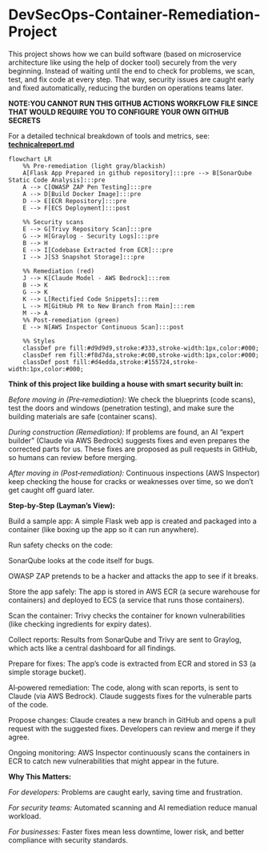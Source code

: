 # DevSecOps-Container-Remediation-Project

This project shows how we can build software (based on microservice architecture like using the help of docker tool) securely from the very beginning. Instead of waiting until the end to check for problems, we scan, test, and fix code at every step. That way, security issues are caught early and fixed automatically, reducing the burden on operations teams later.

**NOTE:YOU CANNOT RUN THIS GITHUB ACTIONS WORKFLOW FILE SINCE THAT WOULD REQUIRE YOU TO CONFIGURE YOUR OWN GITHUB SECRETS**

For a detailed technical breakdown of tools and metrics, see: **[technicalreport.md](https://github.com/devjoshi2005/DevSecOps-Container-Remediation-Project/blob/main/technicalreport.md)**


```mermaid
flowchart LR
    %% Pre-remediation (light gray/blackish)
    A[Flask App Prepared in github repository]:::pre --> B[SonarQube Static Code Analysis]:::pre
    A --> C[OWASP ZAP Pen Testing]:::pre
    A --> D[Build Docker Image]:::pre
    D --> E[ECR Repository]:::pre
    E --> F[ECS Deployment]:::post

    %% Security scans
    E --> G[Trivy Repository Scan]:::pre
    G --> H[Graylog - Security Logs]:::pre
    B --> H
    E --> I[Codebase Extracted from ECR]:::pre
    I --> J[S3 Snapshot Storage]:::pre

    %% Remediation (red)
    J --> K[Claude Model - AWS Bedrock]:::rem
    B --> K
    G --> K
    K --> L[Rectified Code Snippets]:::rem
    L --> M[GitHub PR to New Branch from Main]:::rem
    M --> A
    %% Post-remediation (green)
    E --> N[AWS Inspector Continuous Scan]:::post

    %% Styles
    classDef pre fill:#d9d9d9,stroke:#333,stroke-width:1px,color:#000;
    classDef rem fill:#f8d7da,stroke:#c00,stroke-width:1px,color:#000;
    classDef post fill:#d4edda,stroke:#155724,stroke-width:1px,color:#000;

```


**Think of this project like building a house with smart security built in:**

*Before moving in (Pre‑remediation):* We check the blueprints (code scans), test the doors and windows (penetration testing), and make sure the building materials are safe (container scans).

*During construction (Remediation):* If problems are found, an AI “expert builder” (Claude via AWS Bedrock) suggests fixes and even prepares the corrected parts for us. These fixes are proposed as pull requests in GitHub, so humans can review before merging.

*After moving in (Post‑remediation):* Continuous inspections (AWS Inspector) keep checking the house for cracks or weaknesses over time, so we don’t get caught off guard later.


**Step‑by‑Step (Layman’s View):**

Build a sample app: A simple Flask web app is created and packaged into a container (like boxing up the app so it can run anywhere).

Run safety checks on the code:

SonarQube looks at the code itself for bugs.

OWASP ZAP pretends to be a hacker and attacks the app to see if it breaks.

Store the app safely: The app is stored in AWS ECR (a secure warehouse for containers) and deployed to ECS (a service that runs those containers).

Scan the container: Trivy checks the container for known vulnerabilities (like checking ingredients for expiry dates).

Collect reports: Results from SonarQube and Trivy are sent to Graylog, which acts like a central dashboard for all findings.

Prepare for fixes: The app’s code is extracted from ECR and stored in S3 (a simple storage bucket).

AI‑powered remediation: The code, along with scan reports, is sent to Claude (via AWS Bedrock). Claude suggests fixes for the vulnerable parts of the code.

Propose changes: Claude creates a new branch in GitHub and opens a pull request with the suggested fixes. Developers can review and merge if they agree.

Ongoing monitoring: AWS Inspector continuously scans the containers in ECR to catch new vulnerabilities that might appear in the future.

**Why This Matters:** 

*For developers:* Problems are caught early, saving time and frustration.

*For security teams:* Automated scanning and AI remediation reduce manual workload.

*For businesses:* Faster fixes mean less downtime, lower risk, and better compliance with security standards.






